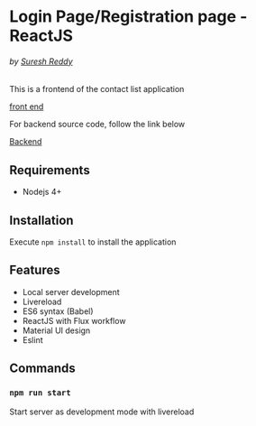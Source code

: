 # Login Page/Registration page - ReactJS

###### by [Suresh Reddy]()

This is a frontend of the contact list application

[front end](https://lucandrade.github.io/contact-list-reactjs/)

For backend source code, follow the link below

[Backend](https://github.com/lucandrade/contact-list-nodejs)

## Requirements

* Nodejs 4+

## Installation

Execute `npm install` to install the application

## Features

* Local server development
* Livereload
* ES6 syntax (Babel)
* ReactJS with Flux workflow
* Material UI design
* Eslint

## Commands

### `npm run start`

Start server as development mode with livereload
